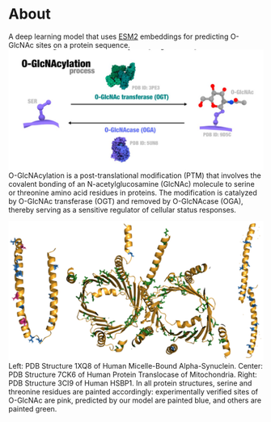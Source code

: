 # About
A deep learning model that uses [ESM2](https://github.com/facebookresearch/esm) embeddings for predicting O-GlcNAc sites on a protein sequence.
![O-GlcNAcylation](imgs/enzymes.jpg)
O-GlcNAcylation is a post-translational modification (PTM) that involves the covalent bonding of an N-acetylglucosamine (GlcNAc) molecule to serine or threonine amino acid residues in proteins. The modification is catalyzed by O-GlcNAc transferase (OGT) and removed by O-GlcNAcase (OGA), thereby serving as a sensitive regulator of cellular status responses.

![Structures](imgs/proteins.png)
Left: PDB Structure 1XQ8 of Human Micelle-Bound Alpha-Synuclein. Center: PDB Structure 7CK6 of Human Protein Translocase of Mitochondria. Right: PDB Structure 3CI9 of Human HSBP1. In all protein structures, serine and threonine residues are painted accordingly: experimentally verified sites of O-GlcNAc are pink, predicted by our model are painted blue, and others are painted green.
